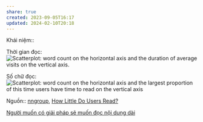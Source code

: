 ```yaml
---
share: true
created: 2023-09-05T16:17
updated: 2024-02-10T20:18
---
```

Khái niệm:: 

Thời gian đọc:
![Scatterplot: word count on the horizontal axis and the duration of average visits on the vertical axis.](https://media.nngroup.com/media/editor/alertbox/page-visit-time-per-word-count.gif)

Số chữ đọc:
![Scatterplot: word count on the horizontal axis and the largest proportion of this time users have time to read on the vertical axis](https://media.nngroup.com/media/editor/alertbox/percent-of-text-read.gif)

Nguồn:: [nngroup](../../../%CE%9E%20Ngu%E1%BB%93n/nngroup.md), [How Little Do Users Read?](https://www.nngroup.com/articles/how-little-do-users-read/)

[Người muốn có giải pháp sẽ muốn đọc nội dung dài](./Ng%C6%B0%E1%BB%9Di%20mu%E1%BB%91n%20c%C3%B3%20gi%E1%BA%A3i%20ph%C3%A1p%20s%E1%BA%BD%20mu%E1%BB%91n%20%C4%91%E1%BB%8Dc%20n%E1%BB%99i%20dung%20d%C3%A0i.md)